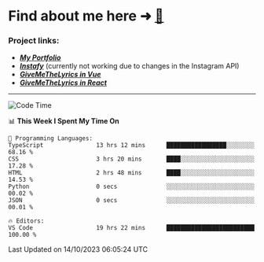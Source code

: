 # Find about me here ➜ [🧑](https://pauabella.dev)

### Project links:
- ***[My Portfolio](https://pauabella.dev)***
- ***[Instafy](https://instafy.me)*** (currently not working due to changes in the Instagram API)
- ***[GiveMeTheLyrics in Vue](https://lyrics.pauabella.dev)***
- ***[GiveMeTheLyrics in React](https://pauabella.dev/GiveMeTheLyrics)***

---
<!--START_SECTION:waka-->
![Code Time](http://img.shields.io/badge/Code%20Time-2%2C555%20hrs%2020%20mins-blue)

📊 **This Week I Spent My Time On** 

```text
💬 Programming Languages: 
TypeScript               13 hrs 12 mins      █████████████████░░░░░░░░   68.16 % 
CSS                      3 hrs 20 mins       ████░░░░░░░░░░░░░░░░░░░░░   17.28 % 
HTML                     2 hrs 48 mins       ████░░░░░░░░░░░░░░░░░░░░░   14.53 % 
Python                   0 secs              ░░░░░░░░░░░░░░░░░░░░░░░░░   00.02 % 
JSON                     0 secs              ░░░░░░░░░░░░░░░░░░░░░░░░░   00.01 % 

🔥 Editors: 
VS Code                  19 hrs 22 mins      █████████████████████████   100.00 % 
```


 Last Updated on 14/10/2023 06:05:24 UTC
<!--END_SECTION:waka-->
